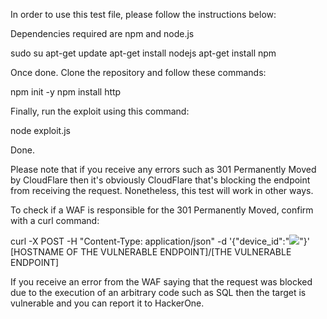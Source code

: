 In order to use this test file, please follow the instructions below:

Dependencies required are npm and node.js

sudo su
apt-get update
apt-get install nodejs
apt-get install npm

Once done. Clone the repository and follow these commands:

npm init -y
npm install http

Finally, run the exploit using this command:

node exploit.js

Done.

Please note that if you receive any errors such as 301 Permanently Moved by CloudFlare then it's obviously CloudFlare that's blocking the endpoint from receiving the request. Nonetheless, this test will work in other ways.

To check if a WAF is responsible for the 301 Permanently Moved, confirm with a curl command: 

curl -X POST -H "Content-Type: application/json" -d '{"device_id":"<img src=x onerror=alert(1)>"}' [HOSTNAME OF THE VULNERABLE ENDPOINT]/[THE VULNERABLE ENDPOINT]

If you receive an error from the WAF saying that the request was blocked due to the execution of an arbitrary code such as SQL then the target is vulnerable and you can report it to HackerOne.
